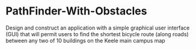 # PathFinder-With-Obstacles
Design and construct an application with a simple graphical user interface (GUI) that will permit users to find the shortest bicycle route (along roads) between any two of 10 buildings on the Keele main campus map
